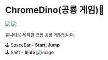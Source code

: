 # ChromeDino(공룡 게임)🦖

<img src="https://img.shields.io/badge/Unity-000000?style=flat-square&logo=unity&logoColor=white"/> <img src="https://img.shields.io/badge/CSharp-239120?style=flat-square&logo=csharp&logoColor=white"/>

유니티로 제작한 크롬 공룡 게임입니다.

🕹 SpaceBar - <b>Start, Jump</b><br>
🕹 Shift - <b>Slide</b>
![image](https://user-images.githubusercontent.com/89019310/199370290-22ecc05e-352d-4529-8f63-3c86a76200e5.png)
